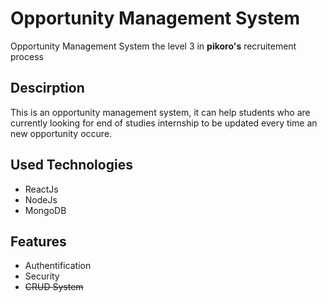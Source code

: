 # Opportunity Management System
Opportunity Management System the level 3 in **pikoro's** recruitement process 


## Descirption

This is an opportunity management system, it can help students who are currently looking for end of studies internship to be updated every time an new opportunity occure. 


## Used Technologies
- ReactJs
- NodeJs
- MongoDB

## Features

- Authentification
- Security
- ~~CRUD System~~


